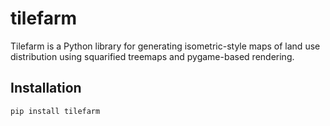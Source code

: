 # tilefarm

Tilefarm is a Python library for generating isometric-style maps of land use distribution using squarified treemaps and pygame-based rendering.

## Installation

```bash
pip install tilefarm
